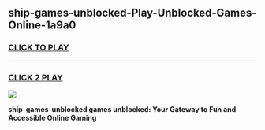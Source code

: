 
## ship-games-unblocked-Play-Unblocked-Games-Online-1a9a0
<h3>
<a href="https://premium76.site?title=ship-games-unblocked&ref=25A">CLICK TO PLAY</a></h3>
<hr>

<h3>
<a href="https://premium76.site?title=ship-games-unblocked&ref=25A">CLICK 2 PLAY</a>
  
</h3>

<a href="https://premium76.site?title=ship-games-unblocked&ref=25A"><img src="https://clearcache.store/games.png"></a>


**ship-games-unblocked games unblocked: Your Gateway to Fun and Accessible Online Gaming**
